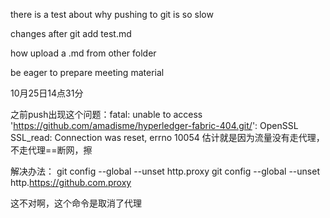 there is a test about why pushing to git is so slow

changes after git add test.md

how upload a .md from other folder

be eager to prepare meeting material

10月25日14点31分


之前push出现这个问题：fatal: unable to access 'https://github.com/amadisme/hyperledger-fabric-404.git/': OpenSSL SSL_read: Connection was reset, errno 10054
估计就是因为流量没有走代理，不走代理==断网，擦

解决办法：
git config --global --unset http.proxy
git config --global --unset http.https://github.com.proxy

这不对啊，这个命令是取消了代理